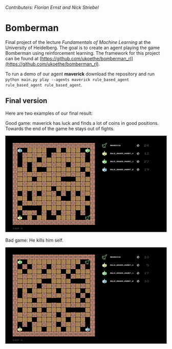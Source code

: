 *Contributers: Florian Ernst and Nick Striebel*


# Bomberman
Final project of the lecture *Fundamentals of Machine Learning* at the University of Heidelberg. The goal is to create an agent playing the game Bomberman using reinforcement learning. The framework for this project can be found at [https://github.com/ukoethe/bomberman_rl](https://github.com/ukoethe/bomberman_rl).

To run a demo of our agent **maverick** download the repository and run ``python main.py play --agents maverick rule_based_agent rule_based_agent rule_based_agent``.

## Final version
Here are two examples of our final result:

Good game: maverick has luck and finds a lot of coins in good positions. Towards the end of the game he stays out of fights.

![game_0](https://github.com/nickstr15/bomberman/blob/master/gifs/good_lucky.gif)


Bad game: He kills him self.

![game_1](https://github.com/nickstr15/bomberman/blob/master/gifs/bad.gif)




